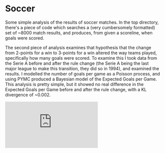 # Soccer

Some simple analysis of the results of soccer matches. In the top directory, there's a piece of code which searches a (very cumbersomely formatted) set of ~8000 match results, and produces, from given a scoreline, when goals were scored.

The second piece of analysis examines that hypothesis that the change from 2-points for a win to 3-points for a win altered the way teams played, specifically how many goals were scored. To examine this I took data from the Serie A before and after the rule change (the Serie A being the last major league to make this transition, they did so in 1994), and examined the results. I modelled the number of goals per game as a Poisson process, and using PYMC produced a Bayesian model of the Expected Goals per Game. This analysis is pretty simple, but it showed no real difference in the Expected Goals per Game before and after the rule change, with a KL divergence of ~0.002. 

![Poisson](https://github.com/neal-o-r/soccer/blob/master/goals/goals_poisson.py)

